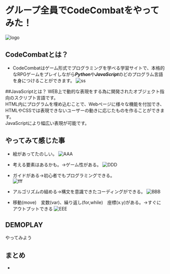 # グループ全員でCodeCombatをやってみた！
![logo](https://codecombat.com/images/pages/base/logo.png)
## CodeCombatとは？
+ CodeCombatはゲーム形式でプログラミングを学べる学習サイトで、本格的なRPGゲームをプレイしながら***Python***や***JavaScript***のどのプログラム言語を身につけることができます。
 ![ss](http://iphone-kamisama.com/wp-content/uploads/2015/11/SnapCrab_NoName_2015-11-17_14-48-38_No-00.png)

##JavaScriptとは？
WEB上で動的な表現をする為に開発されたオブジェクト指向のスクリプト言語です。  
HTML内にプログラムを埋め込むことで、Webページに様々な機能を付加でき、HTMLやCSSでは表現できないユーザーの動きに応じたものを作ることができます。  
JavaScriptにより幅広い表現が可能です。  

## やってみて感じた事
- 絵があってたのしい。
![AAA](https://codecombat.com/images/pages/about/coco_comic.jpg)

- 考える要素はあるかも。→ゲーム性がある。
![DDD](https://i.ytimg.com/vi/Gzf3HKsf1x0/maxresdefault.jpg)

- ガイドがある→初心者でもプログラミングできる。   
![fff](http://www.engineyard.co.jp/blog/images/blog-images-jp/2014/04/codecombat.png)

- アルゴリズムの組める→構文を意識できたコーディングができる。
![BBB](https://camo.githubusercontent.com/a6f195c4f97539f1c27aef9f293a4e94ccc84814/68747470733a2f2f646c2e64726f70626f7875736572636f6e74656e742e636f6d2f752f3133383839392f47697448756225323057696b69732f746f6d655f30302e706e67)

- 移動(move)　変数(var)、繰り返し(for,while)　座標(x.y)がある。→すぐにアウトプットできる
![EEE](http://amfblog.s3.amazonaws.com/wp-content/uploads/2015/05/codecombat1.png)

## DEMOPLAY
やってみよう

## まとめ
+ 


